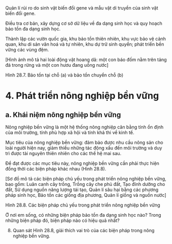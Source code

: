 Quản lí rủi ro do sinh vật biến đổi gene và mẫu vật di truyền của sinh vật biến đổi gene.

Điều tra cơ bản, xây dựng cơ sở dữ liệu về đa dạng sinh học và quy hoạch bảo tồn đa dạng sinh học.

Thành lập các vườn quốc gia, khu bảo tồn thiên nhiên, khu vực bảo vệ cảnh quan, khu di sản văn hoá và tự nhiên, khu dự trữ sinh quyển; phát triển bền vững các vùng đệm.

[Hình ảnh mô tả hai loài động vật hoang dã: một con báo đốm nằm trên tảng đá trong rừng và một con hươu đang uống nước]

Hình 28.7. Bảo tồn tại chỗ (a) và bảo tồn chuyển chỗ (b)

# 4. Phát triển nông nghiệp bền vững

## a. Khái niệm nông nghiệp bền vững

Nông nghiệp bền vững là một hệ thống nông nghiệp cân bằng tính ổn định của môi trường, tính phù hợp xã hội và tính khả thi về kinh tế.

Mục tiêu của nông nghiệp bền vững: đảm bảo được nhu cầu nông sản cho loài người hiện nay, giảm thiểu những tác động xấu đến môi trường và duy trì được tài nguyên thiên nhiên cho các thế hệ mai sau.

Để đạt được các mục tiêu này, nông nghiệp bền vững cần phải thực hiện đồng thời các biện pháp khác nhau (Hình 28.8).

[Sơ đồ mô tả các biện pháp chủ yếu trong phát triển nông nghiệp bền vững, bao gồm: Luân canh cây trồng, Trồng cây che phủ đất, Tạo đính dưỡng cho đất, Sử dụng nguồn năng lượng tái tạo, Quản lí sâu hại bằng các phương pháp sinh học, Bảo tồn các giống địa phương, Quản lí giống và nguồn nước]

Hình 28.8. Các biện pháp chủ yếu trong phát triển nông nghiệp bền vững

Ở nơi em sống, có những biện pháp bảo tồn đa dạng sinh học nào? Trong những biện pháp đó, biện pháp nào có hiệu quả nhất?

8. Quan sát Hình 28.8, giải thích vai trò của các biện pháp trong nông nghiệp bền vững.